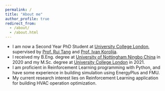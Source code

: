 ```yaml
---
permalink: /
title: "About me"
author_profile: true
redirect_from: 
  - /about/
  - /about.html
---
```


* I am now a Second Year PhD Student at [University College London](https://www.ucl.ac.uk/), supervised by [Prof. Rui Tang](https://profiles.ucl.ac.uk/82724) and [Prof. Ivan Korolija](https://profiles.ucl.ac.uk/56036).
* I received my B.Eng. degree at [University of Nottingham Ningbo China](https://www.nottingham.edu.cn/en/index.aspx) in 2020 and my M.Sc. degree at [University College London](https://www.ucl.ac.uk/) in 2021.
* I am proficient in Reinforcement Learning programming with Python, and have some experience in building simulation using EnergyPlus and FMU.
* My current research interest lies on Reinforcement Learning application for building HVAC operation optimization.
